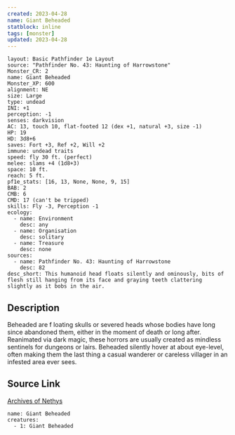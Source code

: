 ```yaml
---
created: 2023-04-28
name: Giant Beheaded
statblock: inline
tags: [monster]
updated: 2023-04-28
---
```

```statblock
layout: Basic Pathfinder 1e Layout
source: "Pathfinder No. 43: Haunting of Harrowstone"
Monster_CR: 2
name: Giant Beheaded
Monster_XP: 600
alignment: NE
size: Large
type: undead
INI: +1
perception: -1
senses: darkvision
AC: 13, touch 10, flat-footed 12 (dex +1, natural +3, size -1)
HP: 19
HD: 3d8+6
saves: Fort +3, Ref +2, Will +2
immune: undead traits
speed: fly 30 ft. (perfect)
melee: slams +4 (1d8+3)
space: 10 ft.
reach: 5 ft.
pf1e_stats: [16, 13, None, None, 9, 15]
BAB: 2
CMB: 6
CMD: 17 (can't be tripped)
skills: Fly -3, Perception -1
ecology:
  - name: Environment
    desc: any
  - name: Organisation
    desc: solitary
  - name: Treasure
    desc: none
sources:
  - name: Pathfinder No. 43: Haunting of Harrowstone
    desc: 82
desc_short: This humanoid head floats silently and ominously, bits of flesh still hanging from its face and graying teeth clattering slightly as it bobs in the air.
```
## Description
Beheaded are f loating skulls or severed heads whose bodies have long since abandoned them, either in the moment of death or long after. Reanimated via dark magic, these horrors are usually created as mindless sentinels for dungeons or lairs. Beheaded silently hover at about eye-level, often making them the last thing a casual wanderer or careless villager in an infested area ever sees.
## Source Link
[Archives of Nethys](https://aonprd.com/MonsterDisplay.aspx?ItemName=Giant%20Beheaded)
```encounter-table
name: Giant Beheaded
creatures:
  - 1: Giant Beheaded
```
